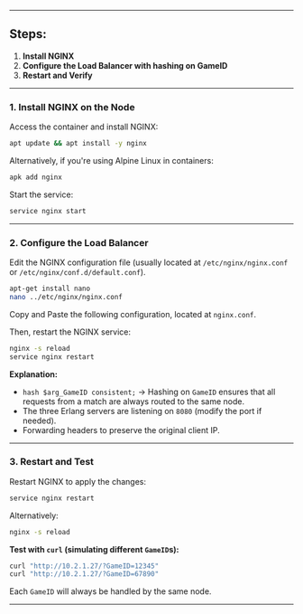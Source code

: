 
---

## **Steps:**
1. **Install NGINX**
2. **Configure the Load Balancer with hashing on GameID**
3. **Restart and Verify**

---

### **1. Install NGINX on the Node**
Access the container and install NGINX:
```bash
apt update && apt install -y nginx
```
Alternatively, if you're using Alpine Linux in containers:
```bash
apk add nginx
```
Start the service:
```bash
service nginx start
```

---

### **2. Configure the Load Balancer**
Edit the NGINX configuration file (usually located at `/etc/nginx/nginx.conf` or `/etc/nginx/conf.d/default.conf`).

```bash
apt-get install nano
nano ../etc/nginx/nginx.conf
```

Copy and Paste the following configuration, located at `nginx.conf`.

Then, restart the NGINX service:
```bash
nginx -s reload
service nginx restart
```

**Explanation:**
- `hash $arg_GameID consistent;` → Hashing on `GameID` ensures that all requests from a match are always routed to the same node.
- The three Erlang servers are listening on `8080` (modify the port if needed).
- Forwarding headers to preserve the original client IP.

---

### **3. Restart and Test**
Restart NGINX to apply the changes:
```bash
service nginx restart
```
Alternatively:
```bash
nginx -s reload
```

**Test with `curl` (simulating different `GameID`s):**
```bash
curl "http://10.2.1.27/?GameID=12345"
curl "http://10.2.1.27/?GameID=67890"
```
Each `GameID` will always be handled by the same node.

--- 
